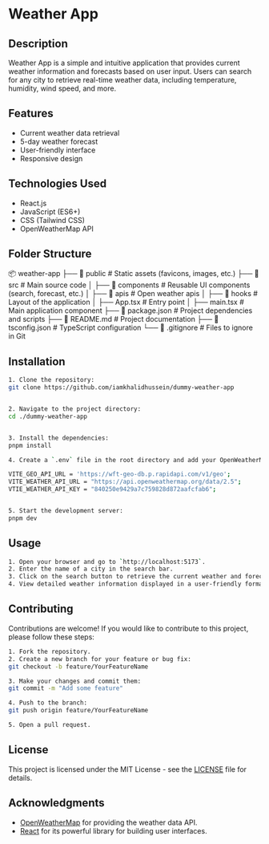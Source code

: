 # Weather App

## Description
Weather App is a simple and intuitive application that provides current weather information and forecasts based on user input. Users can search for any city to retrieve real-time weather data, including temperature, humidity, wind speed, and more.

## Features
- Current weather data retrieval
- 5-day weather forecast
- User-friendly interface
- Responsive design

## Technologies Used
- React.js
- JavaScript (ES6+)
- CSS (Tailwind CSS)
- OpenWeatherMap API

## Folder Structure
📦 weather-app
├── 📂 public         # Static assets (favicons, images, etc.)
├── 📂 src            # Main source code
│   ├── 📂 components  # Reusable UI components (search, forecast, etc.)
│   ├── 📂 apis        # Open weather apis
│   ├── 📂 hooks       # Layout of the application
│   ├── App.tsx       # Entry point
│   ├── main.tsx      # Main application component
├── 📜 package.json    # Project dependencies and scripts
├── 📜 README.md       # Project documentation
├── 📜 tsconfig.json   # TypeScript configuration
└── 📜 .gitignore      # Files to ignore in Git

## Installation
```bash
1. Clone the repository:
git clone https://github.com/iamkhalidhussein/dummy-weather-app


2. Navigate to the project directory:
cd ./dummy-weather-app


3. Install the dependencies:
pnpm install

4. Create a `.env` file in the root directory and add your OpenWeatherMap API key:

VITE_GEO_API_URL = 'https://wft-geo-db.p.rapidapi.com/v1/geo';  
VITE_WEATHER_API_URL = "https://api.openweathermap.org/data/2.5";
VTIE_WEATHER_API_KEY = "840250e9429a7c759828d872aafcfab6";


5. Start the development server:
pnpm dev
```

## Usage
```bash
1. Open your browser and go to `http://localhost:5173`.
2. Enter the name of a city in the search bar.
3. Click on the search button to retrieve the current weather and forecast data.
4. View detailed weather information displayed in a user-friendly format.
```
## Contributing

Contributions are welcome! If you would like to contribute to this project, please follow these steps:
```bash
1. Fork the repository.
2. Create a new branch for your feature or bug fix:
git checkout -b feature/YourFeatureName

3. Make your changes and commit them:
git commit -m "Add some feature"

4. Push to the branch:
git push origin feature/YourFeatureName

5. Open a pull request.
```
## License

This project is licensed under the MIT License - see the [LICENSE](LICENSE) file for details.

## Acknowledgments

- [OpenWeatherMap](https://openweathermap.org/) for providing the weather data API.
- [React](https://reactjs.org/) for its powerful library for building user interfaces.

